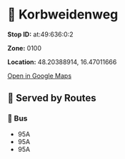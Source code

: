 # 🚉 Korbweidenweg


**Stop ID:** at:49:636:0:2

**Zone:** 0100

**Location:** 48.20388914, 16.47011666

[Open in Google Maps](https://www.google.com/maps?q=48.20388914,16.47011666)

## 🚆 Served by Routes

### 🚌 Bus
- 95A
- 95A
- 95A
